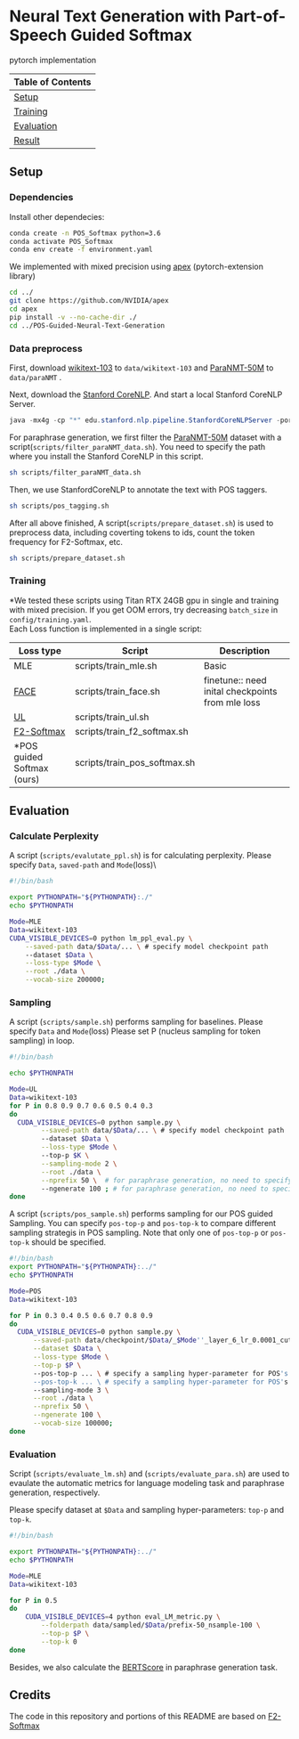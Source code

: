 


# Neural Text Generation with Part-of-Speech Guided Softmax


pytorch implementation

| Table of Contents |
|-|
| [Setup](#setup)|
| [Training](#training)|
| [Evaluation](#evaluation)|
| [Result](#result)|


## Setup
### Dependencies

Install other dependecies:
```bash
conda create -n POS_Softmax python=3.6
conda activate POS_Softmax
conda env create -f environment.yaml
```

We implemented with mixed precision using [apex](https://github.com/NVIDIA/apex) (pytorch-extension library)

```bash
cd ../
git clone https://github.com/NVIDIA/apex
cd apex
pip install -v --no-cache-dir ./
cd ../POS-Guided-Neural-Text-Generation
```


### Data preprocess
First, download [wikitext-103](https://s3.amazonaws.com/research.metamind.io/wikitext/wikitext-103-v1.zip) to `data/wikitext-103` and [ParaNMT-50M](https://drive.google.com/file/d/1rbF3daJjCsa1-fu2GANeJd2FBXos1ugD/view) to `data/paraNMT` .


Next, download the [Stanford CoreNLP](http://nlp.stanford.edu/software/stanford-corenlp-full-2018-02-27.zip). And start a local Stanford CoreNLP Server.
```java
java -mx4g -cp "*" edu.stanford.nlp.pipeline.StanfordCoreNLPServer -port 9876 -timeout 15000
```
For paraphrase generation, we first filter the [ParaNMT-50M](https://drive.google.com/file/d/1rbF3daJjCsa1-fu2GANeJd2FBXos1ugD/view) dataset with a script(`scripts/filter_paraNMT_data.sh`). You need to specify the path where you install the Stanford CoreNLP in this script.
```bash
sh scripts/filter_paraNMT_data.sh
```

Then, we use StanfordCoreNLP to annotate the text with POS taggers.
```bash
sh scripts/pos_tagging.sh
```

After all above finished, A script(`scripts/prepare_dataset.sh`) is used to preprocess data, including coverting tokens to ids, count the token frequency for F2-Softmax, etc.

```bash
sh scripts/prepare_dataset.sh
```


### Training 

\*We tested these scripts using Titan RTX 24GB gpu in single and training with mixed precision.
If you get OOM errors, try decreasing ```batch_size``` in `config/training.yaml`.\
Each Loss function is implemented in a single script:

| Loss type                                                 | Script      | Description                                                  |
| ------------------------------------------------------------ | ----------- | ------------------------------------------------------------ |
| MLE                                                         | scripts/train_mle.sh       | Basic |
| [FACE](<https://arxiv.org/pdf/1902.09191.pdf>) | scripts/train_face.sh       | finetune:: need inital checkpoints from mle loss                                                              |
| [UL](<https://arxiv.org/pdf/1908.04319.pdf>)| scripts/train_ul.sh     | |
| [F2-Softmax](<https://www.aclweb.org/anthology/2020.emnlp-main.737/>)  | scripts/train_f2_softmax.sh |  |
| \*POS guided Softmax (ours) | scripts/train_pos_softmax.sh |  |





## Evaluation
### Calculate Perplexity
A script (`scripts/evalutate_ppl.sh`) is for calculating perplexity.
Please specify `Data`, `saved-path` and `Mode`(loss)\

```bash
#!/bin/bash

export PYTHONPATH="${PYTHONPATH}:./"
echo $PYTHONPATH

Mode=MLE
Data=wikitext-103
CUDA_VISIBLE_DEVICES=0 python lm_ppl_eval.py \
    --saved-path data/$Data/... \ # specify model checkpoint path
    --dataset $Data \
    --loss-type $Mode \
    --root ./data \
    --vocab-size 200000;
```

### Sampling
A script (`scripts/sample.sh`) performs sampling for baselines.
Please specify `Data` and `Mode`(loss)
Please set P (nucleus sampling for token sampling) in loop.

```bash
#!/bin/bash

echo $PYTHONPATH

Mode=UL
Data=wikitext-103
for P in 0.8 0.9 0.7 0.6 0.5 0.4 0.3
do
  CUDA_VISIBLE_DEVICES=0 python sample.py \
        --saved-path data/$Data/... \ # specify model checkpoint path
        --dataset $Data \
        --loss-type $Mode \ 
        --top-p $K \
        --sampling-mode 2 \
        --root ./data \
        --nprefix 50 \  # for paraphrase generation, no need to specify this argument
        --ngenerate 100 ; # for paraphrase generation, no need to specify this argument
done
```

A script (`scripts/pos_sample.sh`) performs sampling for our POS guided Sampling. You can specify `pos-top-p` and `pos-top-k` to compare different sampling strategis in POS sampling. Note that only one of `pos-top-p` or `pos-top-k` should be specified.

```bash
#!/bin/bash
export PYTHONPATH="${PYTHONPATH}:../"
echo $PYTHONPATH

Mode=POS
Data=wikitext-103

for P in 0.3 0.4 0.5 0.6 0.7 0.8 0.9
do
  CUDA_VISIBLE_DEVICES=0 python sample.py \
      --saved-path data/checkpoint/$Data/_$Mode''_layer_6_lr_0.0001_cutoffs_17_core_epoch_8 \
      --dataset $Data \
      --loss-type $Mode \
      --top-p $P \ 
      --pos-top-p ... \ # specify a sampling hyper-parameter for POS's nucleus sampling
      --pos-top-k ... \ # specify a sampling hyper-parameter for POS's top-k sampling. Note that only one of --pos-top-p or --pos-top-k should be specified.
      --sampling-mode 3 \
      --root ./data \
      --nprefix 50 \
      --ngenerate 100 \
      --vocab-size 100000;
done

```
### Evaluation

Script (`scripts/evaluate_lm.sh`) and (`scripts/evaluate_para.sh`) are used to evaulate the automatic metrics for language modeling task and paraphrase generation, respectively.

Please specify dataset at ```$Data``` and sampling hyper-parameters: ```top-p``` and ```top-k```.

```bash
#!/bin/bash

export PYTHONPATH="${PYTHONPATH}:../"
echo $PYTHONPATH

Mode=MLE
Data=wikitext-103

for P in 0.5
do
    CUDA_VISIBLE_DEVICES=4 python eval_LM_metric.py \
        --folderpath data/sampled/$Data/prefix-50_nsample-100 \
        --top-p $P \
        --top-k 0
done
```

Besides, we also calculate the [BERTScore](https://github.com/Tiiiger/bert_score) in paraphrase generation task.

## Credits

The code in this repository and portions of this README are based on [F2-Softmax](<https://www.aclweb.org/anthology/2020.emnlp-main.737/>) 